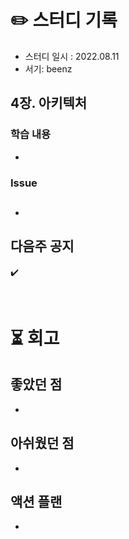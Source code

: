 # ✏️ 스터디 기록

- 스터디 일시 : 2022.08.11
- 서기: beenz

## 4장. 아키텍처

### 학습 내용

- 

### Issue

- []()
    - 

## 다음주 공지

✔️ 

<br>

# ⏳ 회고

## 좋았던 점

- 

## 아쉬웠던 점

- 

## 액션 플랜

- 